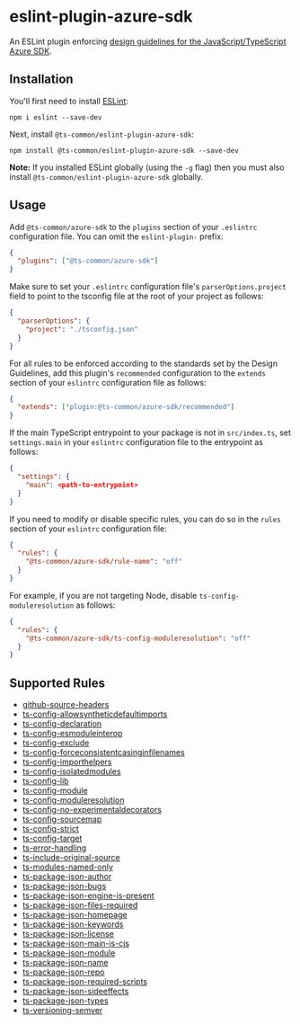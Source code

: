 # eslint-plugin-azure-sdk

An ESLint plugin enforcing [design guidelines for the JavaScript/TypeScript Azure SDK](https://azuresdkspecs.z5.web.core.windows.net/TypeScriptSpec.html).

## Installation

You'll first need to install [ESLint](http://eslint.org):

```shell
npm i eslint --save-dev
```

Next, install `@ts-common/eslint-plugin-azure-sdk`:

```shell
npm install @ts-common/eslint-plugin-azure-sdk --save-dev
```

**Note:** If you installed ESLint globally (using the `-g` flag) then you must also install `@ts-common/eslint-plugin-azure-sdk` globally.

## Usage

Add `@ts-common/azure-sdk` to the `plugins` section of your `.eslintrc` configuration file. You can omit the `eslint-plugin-` prefix:

```json
{
  "plugins": ["@ts-common/azure-sdk"]
}
```

Make sure to set your `.eslintrc` configuration file's `parserOptions.project` field to point to the tsconfig file at the root of your project as follows:

```json
{
  "parserOptions": {
    "project": "./tsconfig.json"
  }
}
```

For all rules to be enforced according to the standards set by the Design Guidelines, add this plugin's `recommended` configuration to the `extends` section of your `eslintrc` configuration file as follows:

```json
{
  "extends": ["plugin:@ts-common/azure-sdk/recommended"]
}
```

If the main TypeScript entrypoint to your package is not in `src/index.ts`, set `settings.main` in your `eslintrc` configuration file to the entrypoint as follows:

```json
{
  "settings": {
    "main": <path-to-entrypoint>
  }
}
```

If you need to modify or disable specific rules, you can do so in the `rules` section of your `eslintrc` configuration file:

```json
{
  "rules": {
    "@ts-common/azure-sdk/rule-name": "off"
  }
}
```

For example, if you are not targeting Node, disable `ts-config-moduleresolution` as follows:

```json
{
  "rules": {
    "@ts-common/azure-sdk/ts-config-moduleresolution": "off"
  }
}
```

## Supported Rules

- [github-source-headers](https://azuresdkspecs.z5.web.core.windows.net/TypeScriptSpec.html#github-sourceheaders)
- [ts-config-allowsyntheticdefaultimports](https://azuresdkspecs.z5.web.core.windows.net/TypeScriptSpec.html#ts-config-allowsyntheticdefaultimports)
- [ts-config-declaration](https://azuresdkspecs.z5.web.core.windows.net/TypeScriptSpec.html#ts-config-declaration)
- [ts-config-esmoduleinterop](https://azuresdkspecs.z5.web.core.windows.net/TypeScriptSpec.html#ts-config-esmoduleinterop)
- [ts-config-exclude](https://azuresdkspecs.z5.web.core.windows.net/TypeScriptSpec.html#ts-config-exclude)
- [ts-config-forceconsistentcasinginfilenames](https://azuresdkspecs.z5.web.core.windows.net/TypeScriptSpec.html#ts-config-forceconsistentcasinginfilenames)
- [ts-config-importhelpers](https://azuresdkspecs.z5.web.core.windows.net/TypeScriptSpec.html#ts-config-importhelpers)
- [ts-config-isolatedmodules](https://azuresdkspecs.z5.web.core.windows.net/TypeScriptSpec.html#ts-config-isolatedmodules)
- [ts-config-lib](https://azuresdkspecs.z5.web.core.windows.net/TypeScriptSpec.html#ts-config-lib)
- [ts-config-module](https://azuresdkspecs.z5.web.core.windows.net/TypeScriptSpec.html#ts-config-module)
- [ts-config-moduleresolution](https://azuresdkspecs.z5.web.core.windows.net/TypeScriptSpec.html#ts-config-moduleresolution)
- [ts-config-no-experimentaldecorators](https://azuresdkspecs.z5.web.core.windows.net/TypeScriptSpec.html#ts-config-no-experimentaldecorators)
- [ts-config-sourcemap](https://azuresdkspecs.z5.web.core.windows.net/TypeScriptSpec.html#ts-config-sourcemap)
- [ts-config-strict](https://azuresdkspecs.z5.web.core.windows.net/TypeScriptSpec.html#ts-config-strict)
- [ts-config-target](https://azuresdkspecs.z5.web.core.windows.net/TypeScriptSpec.html#ts-config-target)
- [ts-error-handling](https://azuresdkspecs.z5.web.core.windows.net/TypeScriptSpec.html#ts-error-handling)
- [ts-include-original-source](https://azuresdkspecs.z5.web.core.windows.net/TypeScriptSpec.html#ts-include-original-source)
- [ts-modules-named-only](https://azuresdkspecs.z5.web.core.windows.net/TypeScriptSpec.html#ts-modules-named-only)
- [ts-package-json-author](https://azuresdkspecs.z5.web.core.windows.net/TypeScriptSpec.html#ts-package-json-author)
- [ts-package-json-bugs](https://azuresdkspecs.z5.web.core.windows.net/TypeScriptSpec.html#ts-package-json-bugs)
- [ts-package-json-engine-is-present](https://azuresdkspecs.z5.web.core.windows.net/TypeScriptSpec.html#ts-package-json-engine-is-present)
- [ts-package-json-files-required](https://azuresdkspecs.z5.web.core.windows.net/TypeScriptSpec.html#ts-package-json-files-required)
- [ts-package-json-homepage](https://azuresdkspecs.z5.web.core.windows.net/TypeScriptSpec.html#ts-package-json-homepage)
- [ts-package-json-keywords](https://azuresdkspecs.z5.web.core.windows.net/TypeScriptSpec.html#ts-package-json-keywords)
- [ts-package-json-license](https://azuresdkspecs.z5.web.core.windows.net/TypeScriptSpec.html#ts-package-json-license)
- [ts-package-json-main-is-cjs](https://azuresdkspecs.z5.web.core.windows.net/TypeScriptSpec.html#ts-package-json-main-is-cjs)
- [ts-package-json-module](https://azuresdkspecs.z5.web.core.windows.net/TypeScriptSpec.html#ts-package-json-module)
- [ts-package-json-name](https://azuresdkspecs.z5.web.core.windows.net/TypeScriptSpec.html#ts-package-json-name)
- [ts-package-json-repo](https://azuresdkspecs.z5.web.core.windows.net/TypeScriptSpec.html#ts-package-json-repo)
- [ts-package-json-required-scripts](https://azuresdkspecs.z5.web.core.windows.net/TypeScriptSpec.html#ts-package-json-required-scripts)
- [ts-package-json-sideeffects](https://azuresdkspecs.z5.web.core.windows.net/TypeScriptSpec.html#ts-package-json-sideeffects)
- [ts-package-json-types](https://azuresdkspecs.z5.web.core.windows.net/TypeScriptSpec.html#ts-package-json-types)
- [ts-versioning-semver](https://azuresdkspecs.z5.web.core.windows.net/TypeScriptSpec.html#ts-versioning-semver)
